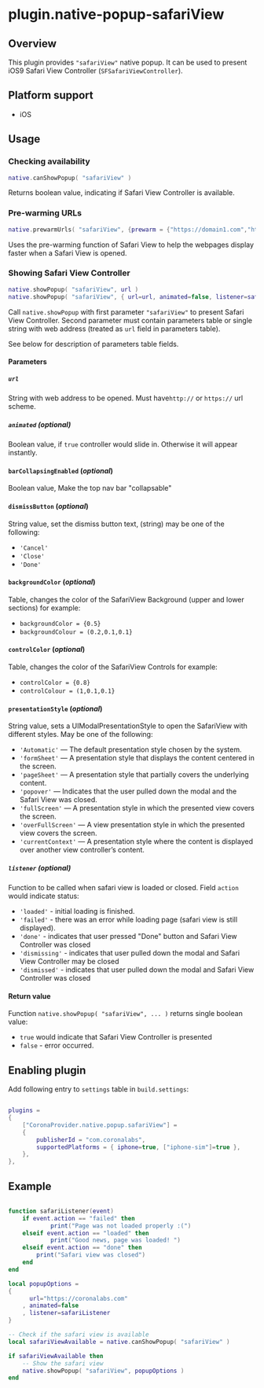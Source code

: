 # plugin.native-popup-safariView


## Overview

This plugin provides `"safariView"` native popup. It can be used to present iOS9 Safari View Controller (`SFSafariViewController`).

## Platform support

* iOS

## Usage

### Checking availability
```lua
native.canShowPopup( "safariView" )
```

Returns boolean value, indicating if Safari View Controller is available.

### Pre-warming URLs
```lua
native.prewarmUrls( "safariView", {prewarm = {"https://domain1.com","https://domain2.com"}} )
```

Uses the pre-warming function of Safari View to help the webpages display faster when a Safari View is opened.

### Showing Safari View Controller

```lua
native.showPopup( "safariView", url )
native.showPopup( "safariView", { url=url, animated=false, listener=safariListener })
```

Call `native.showPopup` with first parameter `"safariView"` to present Safari View Controller. Second parameter must contain parameters table or single string with web address (treated as `url` field in parameters table).

See below for description of parameters table fields.

#### Parameters

##### `url`
String with web address to be opened. Must have`http://` or `https://` url scheme.

##### `animated` (_optional_)
Boolean value, if `true` controller would slide in. Otherwise it will appear instantly.

#### `barCollapsingEnabled` (_optional_)
Boolean value, Make the top nav bar "collapsable"

#### `dismissButton` (_optional_)
String value, set the dismiss button text, (string) may be one of the following:

* `'Cancel'`
* `'Close'`
* `'Done'`

#### `backgroundColor` (_optional_)
Table, changes the color of the SafariView Background (upper and lower sections) for example:

* `backgroundColor = {0.5}`
* `backgroundColour = (0.2,0.1,0.1}`

#### `controlColor` (_optional_)
Table, changes the color of the SafariView Controls for example:

* `controlColor = {0.8}`
* `controlColour = (1,0.1,0.1}`

#### `presentationStyle` (_optional_)
String value, sets a UIModalPresentationStyle to open the SafariView with different styles. May be one of the following:

* `'Automatic'` — The default presentation style chosen by the system.
* `'formSheet'` — A presentation style that displays the content centered in the screen.
* `'pageSheet'` — A presentation style that partially covers the underlying content.
* `'popover'` — Indicates that the user pulled down the modal and the Safari View was closed.
* `'fullScreen'` — A presentation style in which the presented view covers the screen.
* `'overFullScreen'` — A view presentation style in which the presented view covers the screen.
* `'currentContext'` — A presentation style where the content is displayed over another view controller’s content.

##### `listener` (_optional_)

Function to be called when safari view is loaded or closed. Field `action` would indicate status:

* `'loaded'` - initial loading is finished.
* `'failed'` - there was an error while loading page (safari view is still displayed).
* `'done'` - indicates that user pressed "Done" button and Safari View Controller was closed
* `'dismissing'` - indicates that user pulled down the modal and Safari View Controller may be closed
* `'dismissed'` - indicates that user pulled down the modal and Safari View Controller was closed

#### Return value

Function `native.showPopup( "safariView", ... )` returns single boolean value:

* `true` would indicate that Safari View Controller is presented
* `false` - error occurred.


## Enabling plugin
Add following entry to `settings` table in `build.settings`:

```lua

plugins =
{
	["CoronaProvider.native.popup.safariView"] =
	{
		publisherId = "com.coronalabs",
		supportedPlatforms = { iphone=true, ["iphone-sim"]=true },
	},
},

```

## Example

```lua

function safariListener(event)
	if event.action == "failed" then
			print("Page was not loaded properly :(")
	elseif event.action == "loaded" then
			print("Good news, page was loaded! ")
	elseif event.action == "done" then
		print("Safari view was closed")
	end
end

local popupOptions =
{
	  url="https://coronalabs.com"
	, animated=false
	, listener=safariListener
}

-- Check if the safari view is available
local safariViewAvailable = native.canShowPopup( "safariView" )

if safariViewAvailable then
	-- Show the safari view
	native.showPopup( "safariView", popupOptions )
end

```
